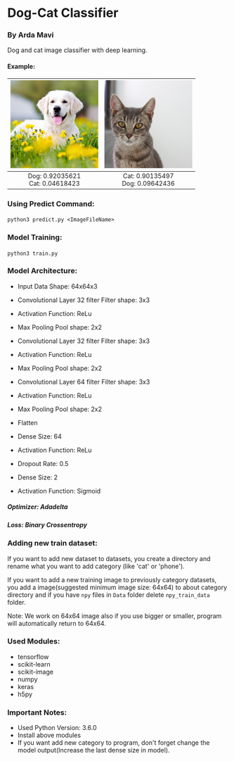 # Dog-Cat Classifier
### By Arda Mavi

Dog and cat image classifier with deep learning.<br/>

#### Example:
| <img src="test_dog.jpg?raw=true" width="200">|<img src="test_cat.jpg?raw=true" width="200">|
|:-:|:-:|
|Dog: 0.92035621<br/>Cat: 0.04618423|Cat: 0.90135497<br/>Dog: 0.09642436|

### Using Predict Command: <br/>
`python3 predict.py <ImageFileName>`

### Model Training: <br/>
`python3 train.py`

### Model Architecture:
- Input Data
Shape: 64x64x3

- Convolutional Layer
32 filter
Filter shape: 3x3

- Activation
Function: ReLu

- Max Pooling
Pool shape: 2x2

- Convolutional Layer
32 filter
Filter shape: 3x3

- Activation
Function: ReLu

- Max Pooling
Pool shape: 2x2

- Convolutional Layer
64 filter
Filter shape: 3x3

- Activation
Function: ReLu

- Max Pooling
Pool shape: 2x2

- Flatten

- Dense
Size: 64

- Activation
Function: ReLu

- Dropout
Rate: 0.5

- Dense
Size: 2

- Activation
Function: Sigmoid

##### Optimizer: Adadelta
##### Loss: Binary Crossentropy

### Adding new train dataset:
If you want to add new dataset to datasets, you create a directory and rename what you want to add category (like 'cat' or 'phone').

If you want to add a new training image to previously category datasets, you add a image(suggested minimum image size: 64x64) to about category directory and if you have `npy` files in `Data` folder delete `npy_train_data` folder.

Note: We work on 64x64 image also if you use bigger or smaller, program will automatically return to 64x64.

### Used Modules:
- tensorflow
- scikit-learn
- scikit-image
- numpy
- keras
- h5py

### Important Notes:
- Used Python Version: 3.6.0
- Install above modules
- If you want add new category to program, don't forget change the model output(Increase the last dense size in model).
